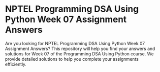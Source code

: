 # NPTEL Programming DSA Using Python Week 07 Assignment Answers

Are you looking for NPTEL Programming DSA Using Python Week 07 Assignment Answers? This repository will help you find your answers and solutions for Week 07 of the Programming DSA Using Python course. We provide detailed solutions to help you complete your assignments efficiently.